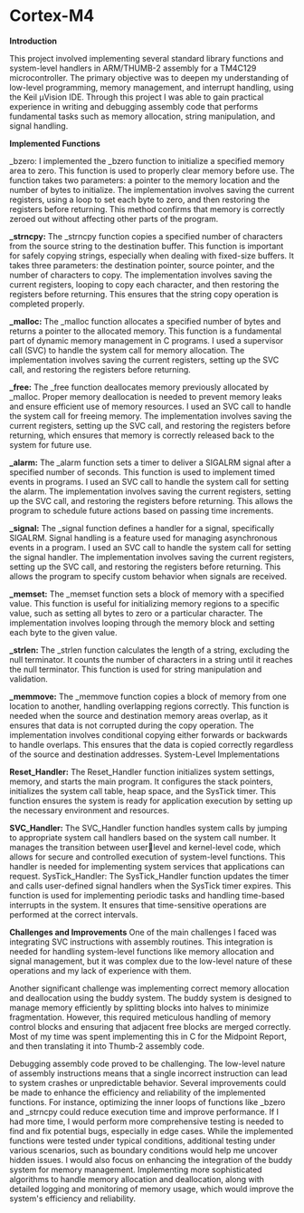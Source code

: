 # Cortex-M4
**Introduction**

This project involved implementing several standard library functions and system-level handlers 
in ARM/THUMB-2 assembly for a TM4C129 microcontroller. The primary objective was to 
deepen my understanding of low-level programming, memory management, and interrupt 
handling, using the Keil µVision IDE. Through this project I was able to gain practical 
experience in writing and debugging assembly code that performs fundamental tasks such as 
memory allocation, string manipulation, and signal handling.

**Implemented Functions**

_bzero: I implemented the _bzero function to initialize a specified memory area to zero. This 
function is used to properly clear memory before use. The function takes two parameters: a 
pointer to the memory location and the number of bytes to initialize. The implementation 
involves saving the current registers, using a loop to set each byte to zero, and then restoring the 
registers before returning. This method confirms that memory is correctly zeroed out without 
affecting other parts of the program.

**_strncpy:** The _strncpy function copies a specified number of characters from the source string 
to the destination buffer. This function is important for safely copying strings, especially when 
dealing with fixed-size buffers. It takes three parameters: the destination pointer, source pointer, 
and the number of characters to copy. The implementation involves saving the current registers, 
looping to copy each character, and then restoring the registers before returning. This ensures 
that the string copy operation is completed properly.

**_malloc:** The _malloc function allocates a specified number of bytes and returns a pointer to the 
allocated memory. This function is a fundamental part of dynamic memory management in C 
programs. I used a supervisor call (SVC) to handle the system call for memory allocation. The 
implementation involves saving the current registers, setting up the SVC call, and restoring the 
registers before returning. 

**_free:** The _free function deallocates memory previously allocated by _malloc. Proper memory 
deallocation is needed to prevent memory leaks and ensure efficient use of memory resources. I 
used an SVC call to handle the system call for freeing memory. The implementation involves 
saving the current registers, setting up the SVC call, and restoring the registers before returning,
which ensures that memory is correctly released back to the system for future use.

**_alarm:** The _alarm function sets a timer to deliver a SIGALRM signal after a specified number 
of seconds. This function is used to implement timed events in programs. I used an SVC call to 
handle the system call for setting the alarm. The implementation involves saving the current 
registers, setting up the SVC call, and restoring the registers before returning. This allows the 
program to schedule future actions based on passing time increments.

**_signal:** The _signal function defines a handler for a signal, specifically SIGALRM. Signal 
handling is a feature used for managing asynchronous events in a program. I used an SVC call to 
handle the system call for setting the signal handler. The implementation involves saving the 
current registers, setting up the SVC call, and restoring the registers before returning. This allows 
the program to specify custom behavior when signals are received.

**_memset:** The _memset function sets a block of memory with a specified value. This function is 
useful for initializing memory regions to a specific value, such as setting all bytes to zero or a 
particular character. The implementation involves looping through the memory block and setting 
each byte to the given value.

**_strlen:** The _strlen function calculates the length of a string, excluding the null terminator. It 
counts the number of characters in a string until it reaches the null terminator. This function is 
used for string manipulation and validation. 

**_memmove:** The _memmove function copies a block of memory from one location to another, 
handling overlapping regions correctly. This function is needed when the source and destination 
memory areas overlap, as it ensures that data is not corrupted during the copy operation. The 
implementation involves conditional copying either forwards or backwards to handle overlaps. 
This ensures that the data is copied correctly regardless of the source and destination addresses.
System-Level Implementations

**Reset_Handler:** The Reset_Handler function initializes system settings, memory, and starts the 
main program. It configures the stack pointers, initializes the system call table, heap space, and 
the SysTick timer. This function ensures the system is ready for application execution by setting 
up the necessary environment and resources.

**SVC_Handler:** The SVC_Handler function handles system calls by jumping to appropriate 
system call handlers based on the system call number. It manages the transition between userlevel and 
kernel-level code, which allows for secure and controlled execution of system-level functions. This 
handler is needed for implementing system services that applications can request.
SysTick_Handler: The SysTick_Handler function updates the timer and calls user-defined 
signal handlers when the SysTick timer expires. This function is used for implementing periodic 
tasks and handling time-based interrupts in the system. It ensures that time-sensitive operations 
are performed at the correct intervals.

**Challenges and Improvements**
One of the main challenges I faced was integrating SVC instructions with assembly routines. 
This integration is needed for handling system-level functions like memory allocation and signal 
management, but it was complex due to the low-level nature of these operations and my lack of 
experience with them.

Another significant challenge was implementing correct memory allocation and deallocation 
using the buddy system. The buddy system is designed to manage memory efficiently by 
splitting blocks into halves to minimize fragmentation. However, this required meticulous 
handling of memory control blocks and ensuring that adjacent free blocks are merged correctly. 
Most of my time was spent implementing this in C for the Midpoint Report, and then translating 
it into Thumb-2 assembly code.

Debugging assembly code proved to be challenging. The low-level nature of assembly instructions 
means that a single incorrect instruction can lead to system crashes or unpredictable behavior. 
Several improvements could be made to enhance the efficiency and reliability of the 
implemented functions. For instance, optimizing the inner loops of functions like _bzero and 
_strncpy could reduce execution time and improve performance. If I had more time, I would 
perform more comprehensive testing is needed to find and fix potential bugs, especially in edge 
cases. While the implemented functions were tested under typical conditions, additional testing 
under various scenarios, such as boundary conditions would help me uncover hidden issues. 
I would also focus on enhancing the integration of the buddy system for memory management. 
Implementing more sophisticated algorithms to handle memory allocation and deallocation, 
along with detailed logging and monitoring of memory usage, which would improve the system's 
efficiency and reliability.
